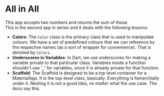 # All in All

This app accepts two numbers and returns the sum of those. <br />
This is the second app in series and it deals with the following lessons:
- **Colors**: The `Color` class is the primary class that is used to manipulate colours. We have a set of predefined colours that we can reference by the respective names (as a sort of wrapper for convenience). That is denoted by `Colors`.
- **Underscores in Variables**: In Dart, we use underscores for making a variable private to that particular class. Variables inside a function shouldn't use '_' for variables, since it is already private for that function.
- **Scaffold**: The Scaffold is designed to be a top level container for a MaterialApp. It is the top-level class, basically. Everything is heirarchially under it. Nesting it is not a good idea, no matter what the use case. The docs say this.
